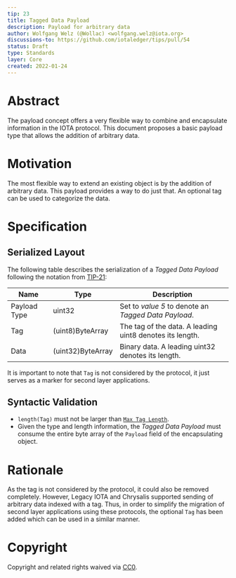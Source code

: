 ```yaml
---
tip: 23
title: Tagged Data Payload
description: Payload for arbitrary data
author: Wolfgang Welz (@Wollac) <wolfgang.welz@iota.org>
discussions-to: https://github.com/iotaledger/tips/pull/54
status: Draft
type: Standards
layer: Core
created: 2022-01-24
---
```


# Abstract

The payload concept offers a very flexible way to combine and encapsulate information in the IOTA protocol. This document proposes a basic payload type that allows the addition of arbitrary data.

# Motivation

The most flexible way to extend an existing object is by the addition of arbitrary data. This payload provides a way to do just that. An optional tag can be used to categorize the data.

# Specification

## Serialized Layout

The following table describes the serialization of a _Tagged Data Payload_ following the notation from [TIP-21](../TIP-0021/tip-0021.md):

| Name         | Type              | Description                                              |
|--------------|-------------------|----------------------------------------------------------|
| Payload Type | uint32            | Set to *value 5* to denote an _Tagged Data Payload_.     |
| Tag          | (uint8)ByteArray  | The tag of the data. A leading uint8 denotes its length. |
| Data         | (uint32)ByteArray | Binary data. A leading uint32 denotes its length.        |

It is important to note that `Tag` is not considered by the protocol, it just serves as a marker for second layer applications.

## Syntactic Validation

- `length(Tag)` must not be larger than [`Max Tag Length`](../TIP-0022/tip-0022.md).
- Given the type and length information, the _Tagged Data Payload_ must consume the entire byte array of the `Payload` field of the encapsulating object.

# Rationale

As the tag is not considered by the protocol, it could also be removed completely. However, Legacy IOTA and Chrysalis supported sending of arbitrary data indexed with a tag. Thus, in order to simplify the migration of second layer applications using these protocols, the optional `Tag` has been added which can be used in a similar manner.

# Copyright

Copyright and related rights waived via [CC0](https://creativecommons.org/publicdomain/zero/1.0/).
